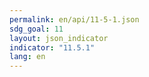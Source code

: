```yaml
---
permalink: en/api/11-5-1.json
sdg_goal: 11
layout: json_indicator
indicator: "11.5.1"
lang: en
---
```

